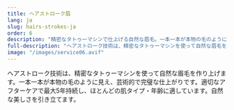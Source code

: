 ```yaml
---
title: ヘアストローク眉
lang: ja
slug: hairs-strokes-ja
order: 6
description: "精密なタトゥーマシンで仕上げる自然な眉毛。一本一本が本物の毛のように見え、芸術的で完璧な仕上がり。"
full-description: "ヘアストローク技術は、精密なタトゥーマシンを使って自然な眉毛を作り上げます。一本一本が本物の毛のように見え、芸術的で完璧な仕上がりです。適切なアフターケアで最大5年持続し、ほとんどの肌タイプ・年齢に適しています。自然な美しさを引き立てます。"
image: "/images/service06.avif"
---
```


ヘアストローク技術は、精密なタトゥーマシンを使って自然な眉毛を作り上げます。一本一本が本物の毛のように見え、芸術的で完璧な仕上がりです。適切なアフターケアで最大5年持続し、ほとんどの肌タイプ・年齢に適しています。自然な美しさを引き立てます。
